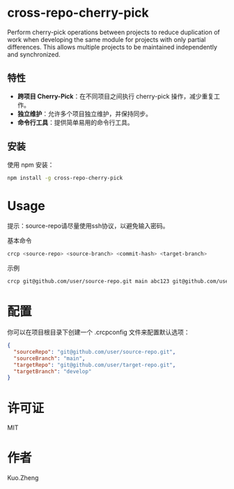 # cross-repo-cherry-pick

Perform cherry-pick operations between projects to reduce duplication of work when developing the same module for projects with only partial differences. This allows multiple projects to be maintained independently and synchronized.

## 特性

- **跨项目 Cherry-Pick**：在不同项目之间执行 cherry-pick 操作，减少重复工作。
- **独立维护**：允许多个项目独立维护，并保持同步。
- **命令行工具**：提供简单易用的命令行工具。

## 安装

使用 npm 安装：

```bash
npm install -g cross-repo-cherry-pick
```

# Usage

提示：source-repo请尽量使用ssh协议，以避免输入密码。

基本命令

```bash
crcp <source-repo> <source-branch> <commit-hash> <target-branch>
```

示例

```bash
crcp git@github.com/user/source-repo.git main abc123 git@github.com/user/target-repo.git develop
```

# 配置

你可以在项目根目录下创建一个 .crcpconfig 文件来配置默认选项：
  
```json
{
  "sourceRepo": "git@github.com/user/source-repo.git",
  "sourceBranch": "main",
  "targetRepo": "git@github.com/user/target-repo.git",
  "targetBranch": "develop"
}
```

# 许可证

MIT

# 作者

Kuo.Zheng
